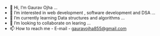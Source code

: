 - 👋 Hi, I’m Gaurav Ojha ...
- 👀 I’m interested in web development , software development and DSA ...
- 🌱 I’m currently learning Data structures and algorithms ...
- 💞️ I’m looking to collaborate on learing ...
- 📫 How to reach me - E-mail - gauravojha855@gmail.com

<!---
GauravOjha123/GauravOjha123 is a ✨ special ✨ repository because its `README.md` (this file) appears on your GitHub profile.
You can click the Preview link to take a look at your changes.
--->
